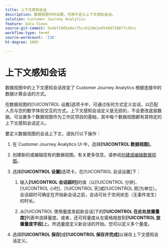 ```yaml
---
title: 上下文感知会话
description: 数据视图中的设置，可用于定义上下文感知会话。
solution: Customer Journey Analytics
feature: Data Views
source-git-commit: 5e4bf2985a0ec75cc0120e2a9549d720077cd5cc
workflow-type: tm+mt
source-wordcount: '236'
ht-degree: 100%

---
```



# 上下文感知会话

数据视图中的上下文感知会话改变了 Customer Journey Analytics 根据连接中的数据计算会话的方式。

在数据视图的[!UICONTROL 设置]选项卡中，可通过任何方式定义会话，以匹配人员与您的数字体验交互的方式。上下文感知会话定义是无损的，不会更改底层数据。可设置多个数据视图作为工作区项目的基础，其中每个数据视图都有其特定的上下文感知会话定义。

要定义数据视图的会话上下文，请执行以下操作：

1. 在 Customer Journey Analytics UI 中，选择&#x200B;**[!UICONTROL 数据视图]**。

1. 创建新的或编辑现有的数据视图。有关更多信息，请参阅[创建或编辑数据视图](create-dataview.md)。

1. 选择&#x200B;**[!UICONTROL 设置]**&#x200B;选项卡。在[!UICONTROL 会话设置]下：

   1. 输入&#x200B;**[!UICONTROL 会话超时]**&#x200B;的值（以[!UICONTROL 分钟]、[!UICONTROL 小时]、[!UICONTROL 天]或[!UICONTROL 周]为单位）。会话超时可确定在开始新会话之前，会话可处于空闲状态（无事件发生）的时长。

   2. 从[!UICONTROL 使用量度发起新会话]下的&#x200B;**[!UICONTROL 在此处放置量度]**&#x200B;列表中选择量度。或者，还可将量度从左窗格拖放到&#x200B;**[!UICONTROL 放置量度字段]**&#x200B;上。所选量度定义新会话的开始。您可以定义多个量度。

1. 选择&#x200B;**[!UICONTROL 保存]**&#x200B;或&#x200B;**[!UICONTROL 保存并完成]**&#x200B;以保存上下文感知会话定义。

